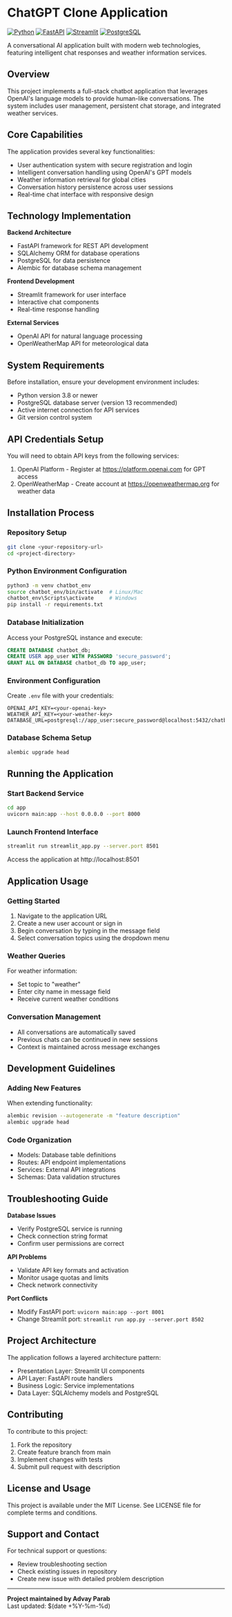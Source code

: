 # ChatGPT Clone Application

[![Python](https://img.shields.io/badge/Python-3.8+-blue.svg)](https://www.python.org/downloads/)
[![FastAPI](https://img.shields.io/badge/FastAPI-0.68+-green.svg)](https://fastapi.tiangolo.com/)
[![Streamlit](https://img.shields.io/badge/Streamlit-1.0+-red.svg)](https://streamlit.io/)
[![PostgreSQL](https://img.shields.io/badge/PostgreSQL-13+-blue.svg)](https://www.postgresql.org/)

A conversational AI application built with modern web technologies, featuring intelligent chat responses and weather information services.

## Overview

This project implements a full-stack chatbot application that leverages OpenAI's language models to provide human-like conversations. The system includes user management, persistent chat storage, and integrated weather services.

## Core Capabilities

The application provides several key functionalities:
- User authentication system with secure registration and login
- Intelligent conversation handling using OpenAI's GPT models
- Weather information retrieval for global cities
- Conversation history persistence across user sessions
- Real-time chat interface with responsive design

## Technology Implementation

**Backend Architecture**
- FastAPI framework for REST API development
- SQLAlchemy ORM for database operations
- PostgreSQL for data persistence
- Alembic for database schema management

**Frontend Development**  
- Streamlit framework for user interface
- Interactive chat components
- Real-time response handling

**External Services**
- OpenAI API for natural language processing
- OpenWeatherMap API for meteorological data

## System Requirements

Before installation, ensure your development environment includes:
- Python version 3.8 or newer
- PostgreSQL database server (version 13 recommended)
- Active internet connection for API services
- Git version control system

## API Credentials Setup

You will need to obtain API keys from the following services:
1. OpenAI Platform - Register at https://platform.openai.com for GPT access
2. OpenWeatherMap - Create account at https://openweathermap.org for weather data

## Installation Process

### Repository Setup
```bash
git clone <your-repository-url>
cd <project-directory>
```

### Python Environment Configuration
```bash
python3 -m venv chatbot_env
source chatbot_env/bin/activate  # Linux/Mac
chatbot_env\Scripts\activate     # Windows
pip install -r requirements.txt
```

### Database Initialization
Access your PostgreSQL instance and execute:
```sql
CREATE DATABASE chatbot_db;
CREATE USER app_user WITH PASSWORD 'secure_password';
GRANT ALL ON DATABASE chatbot_db TO app_user;
```

### Environment Configuration
Create `.env` file with your credentials:
```
OPENAI_API_KEY=<your-openai-key>
WEATHER_API_KEY=<your-weather-key>
DATABASE_URL=postgresql://app_user:secure_password@localhost:5432/chatbot_db
```

### Database Schema Setup
```bash
alembic upgrade head
```

## Running the Application

### Start Backend Service
```bash
cd app
uvicorn main:app --host 0.0.0.0 --port 8000
```

### Launch Frontend Interface  
```bash
streamlit run streamlit_app.py --server.port 8501
```

Access the application at http://localhost:8501

## Application Usage

### Getting Started
1. Navigate to the application URL
2. Create a new user account or sign in
3. Begin conversation by typing in the message field
4. Select conversation topics using the dropdown menu

### Weather Queries
For weather information:
- Set topic to "weather" 
- Enter city name in message field
- Receive current weather conditions

### Conversation Management
- All conversations are automatically saved
- Previous chats can be continued in new sessions
- Context is maintained across message exchanges

## Development Guidelines

### Adding New Features
When extending functionality:
```bash
alembic revision --autogenerate -m "feature description"
alembic upgrade head
```

### Code Organization
- Models: Database table definitions
- Routes: API endpoint implementations  
- Services: External API integrations
- Schemas: Data validation structures

## Troubleshooting Guide

**Database Issues**
- Verify PostgreSQL service is running
- Check connection string format
- Confirm user permissions are correct

**API Problems**
- Validate API key formats and activation
- Monitor usage quotas and limits
- Check network connectivity

**Port Conflicts**
- Modify FastAPI port: `uvicorn main:app --port 8001`
- Change Streamlit port: `streamlit run app.py --server.port 8502`

## Project Architecture

The application follows a layered architecture pattern:
- Presentation Layer: Streamlit UI components
- API Layer: FastAPI route handlers
- Business Logic: Service implementations
- Data Layer: SQLAlchemy models and PostgreSQL

## Contributing

To contribute to this project:
1. Fork the repository
2. Create feature branch from main
3. Implement changes with tests
4. Submit pull request with description

## License and Usage

This project is available under the MIT License. See LICENSE file for complete terms and conditions.

## Support and Contact

For technical support or questions:
- Review troubleshooting section
- Check existing issues in repository
- Create new issue with detailed problem description

---

**Project maintained by Advay Parab**  
Last updated: $(date +%Y-%m-%d)
